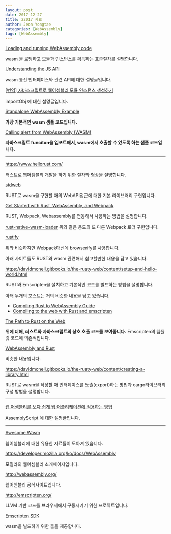 ```yaml
---
layout: post
date: 2017-12-27
title: 22017 자료
author: Jeon Yongtae
categories: [WebAssembly]
tags: [WebAssembly]
---
```


[Loading and running WebAssembly code](https://developer.mozilla.org/en-US/docs/WebAssembly/Loading_and_running)

wasm 을 로딩하고 모듈과 인스턴스를 획득하는 표준절차를 설명합니다.



[Understanding the JS API](http://webassembly.org/getting-started/js-api/)

wasm 통신 인터페이스와 관련 API에 대한 설명글입니다.



[[번역] 자바스크립트로 웹어셈블리 모듈 인스턴스 생성하기](https://blog.kesuskim.com/2017/07/%E1%84%87%E1%85%A5%E1%86%AB%E1%84%8B%E1%85%A7%E1%86%A8-Create-WebAssembly-Module-Instance-with-JavaScript/)

importObj 에 대한 설명글입니다.



[Standalone WebAssembly Example](https://gist.github.com/kripken/59c67556dc03bb6d57052fedef1e61ab)

**가장 기본적인 wasm 샘플 코드입니다.**



[Calling alert from WebAssembly (WASM)](https://gist.github.com/cure53/f4581cee76d2445d8bd91f03d4fa7d3b)

**자바스크립트 funciton을 임포트해서, wasm에서 호출할 수 있도록 하는 샘플 코드입니다.**



------



<https://www.hellorust.com/>

러스트로 웹어셈블리 개발을 하기 위한 절차와 형상을 설명합니다.



[stdweb](https://github.com/koute/stdweb)

RUST로 wasm을 구현할 때의 WebAPI접근에 대한 기본 라이브러리 구현입니다.



[Get Started with Rust, WebAssembly, and Webpack](https://medium.com/@ianjsikes/get-started-with-rust-webassembly-and-webpack-58d28e219635)

RUST, Webpack, Webassembly를 연동해서 사용하는 방법을 설명합니다.



[rust-native-wasm-loader](https://github.com/dflemstr/rust-native-wasm-loader)
위와 같은 용도의 또 다른 Webpack 로더 구현입니다.



[rustify](https://github.com/browserify/rustify)

위와 비슷하지만 Webpack대신에 browserify를 사용합니다. 





아래 사이트들도 RUST와 wasm 관련해서 참고할만한 내용을 담고 있습니다.



<https://davidmcneil.gitbooks.io/the-rusty-web/content/setup-and-hello-world.html>

RUST와 Emscripten을 설치하고 기본적인 코드를 빌드하는 방법을 설명합니다.

아래 두개의 포스트는 거의 비슷한 내용을 담고 있습니다.

- [Compiling Rust to WebAssembly Guide](https://hackernoon.com/compiling-rust-to-webassembly-guide-411066a69fde)
- [Compiling to the web with Rust and emscripten](https://users.rust-lang.org/t/compiling-to-the-web-with-rust-and-emscripten/7627)




[The Path to Rust on the Web](https://hoverbear.org/2017/04/06/the-path-to-rust-on-the-web/)

**위에 더해, 러스트와 자바스크립트의 상호 호출 코드를 보여줍니다.** Emscripten의 템플릿 코드에 의존적입니다.



[WebAssembly and Rust](https://github.com/raphamorim/wasm-and-rust)

비슷한 내용입니다.



<https://davidmcneil.gitbooks.io/the-rusty-web/content/creating-a-library.html>

RUST로 wasm을 작성할 때 인터페이스를 노출(export)하는 방법과 cargo라이브러리 구성 방법을 설명합니다.





------



[웹 어셈블리를 보다 쉽게 웹 어플리케이션에 적용하는 방법](http://meetup.toast.com/posts/121)

AssemblyScript 에 대한 설명글입니다.



------



[Awesome Wasm](https://github.com/mbasso/awesome-wasm)

웹어셈블리에 대한 유용한 자료들이 모아져 있습니다.



<https://developer.mozilla.org/ko/docs/WebAssembly>

모질라의 웹어셈블리 소개페이지입니다.



<http://webassembly.org/>

웹어셈블리 공식사이트입니다.



<http://emscripten.org/>

LLVM 기반 코드를 브라우저에서 구동시키기 위한 프로젝트입니다.



[Emscripten SDK](https://github.com/juj/emsdk)

wasm을 빌드하기 위한 툴을 제공합니다.



